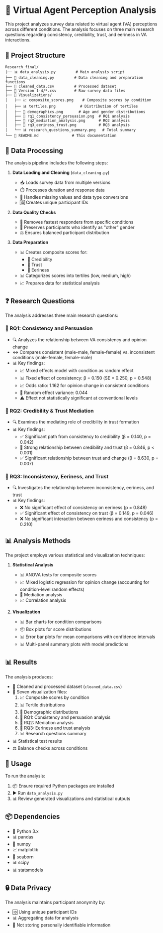 # 🔬 Virtual Agent Perception Analysis

This project analyzes survey data related to virtual agent (VA) perceptions across different conditions. The analysis focuses on three main research questions regarding consistency, credibility, trust, and eeriness in VA interactions.

## 📁 Project Structure

```
Research_final/
├── 📊 data_analysis.py         # Main analysis script
├── 🧹 data_cleaning.py         # Data cleaning and preparation functions
├── 📑 cleaned_data.csv         # Processed dataset
├── 📂 Version 1-4/*.csv        # Raw survey data files
├── 🎨 Visualizations/
│   ├── 📈 composite_scores.png    # Composite scores by condition
│   ├── 📊 tertiles.png           # Distribution of tertiles
│   ├── 👥 demographics.png       # Age and gender distributions
│   ├── 🔄 rq1_consistency_persuasion.png  # RQ1 analysis
│   ├── 🔗 rq2_mediation_analysis.png      # RQ2 analysis
│   ├── 👻 rq3_eeriness_trust.png          # RQ3 analysis
│   └── 📊 research_questions_summary.png   # Total summary
└── 📝 README.md               # This documentation
```

## 🔄 Data Processing

The analysis pipeline includes the following steps:

1. **Data Loading and Cleaning** (`data_cleaning.py`)
   - 📥 Loads survey data from multiple versions
   - ⏱️ Processes duration and response data
   - 🧹 Handles missing values and data type conversions
   - 🆔 Creates unique participant IDs

2. **Data Quality Checks**
   - 🚫 Removes fastest responders from specific conditions
   - 👥 Preserves participants who identify as "other" gender
   - ⚖️ Ensures balanced participant distribution

3. **Data Preparation**
   - 📊 Creates composite scores for:
     - 🤝 Credibility
     - 🤝 Trust
     - 👻 Eeriness
   - 📊 Categorizes scores into tertiles (low, medium, high)
   - 📈 Prepares data for statistical analysis

## ❓ Research Questions

The analysis addresses three main research questions:

### 🔄 RQ1: Consistency and Persuasion
- 🔍 Analyzes the relationship between VA consistency and opinion change
- ↔️ Compares consistent (male-male, female-female) vs. inconsistent conditions (male-female, female-male)
- 📊 Key findings:
  - 📈 Mixed effects model with condition as random effect
  - 📊 Fixed effect of consistency: β = 0.150 (SE = 0.250, p = 0.548)
  - 📈 Odds ratio: 1.162 for opinion change in consistent conditions
  - 🔄 Random effect variance: 0.044
  - ⚠️ Effect not statistically significant at conventional levels

### 🔗 RQ2: Credibility & Trust Mediation
- 🔍 Examines the mediating role of credibility in trust formation
- 📊 Key findings:
  - ✅ Significant path from consistency to credibility (β = 0.140, p = 0.042)
  - 💪 Strong relationship between credibility and trust (β = 0.846, p < 0.001)
  - ✅ Significant relationship between trust and change (β = 8.630, p = 0.007)

### 👻 RQ3: Inconsistency, Eeriness, and Trust
- 🔍 Investigates the relationship between inconsistency, eeriness, and trust
- 📊 Key findings:
  - ❌ No significant effect of consistency on eeriness (p = 0.848)
  - ✅ Significant effect of consistency on trust (β = 0.149, p = 0.046)
  - ❌ No significant interaction between eeriness and consistency (p = 0.210)

## 📊 Analysis Methods

The project employs various statistical and visualization techniques:

1. **Statistical Analysis**
   - 📊 ANOVA tests for composite scores
   - 📈 Mixed logistic regression for opinion change (accounting for condition-level random effects)
   - 🔗 Mediation analysis
   - 📈 Correlation analysis

2. **Visualization**
   - 📊 Bar charts for condition comparisons
   - 📦 Box plots for score distributions
   - 📊 Error bar plots for mean comparisons with confidence intervals
   - 📊 Multi-panel summary plots with model predictions

## 📊 Results

The analysis produces:
- 📑 Cleaned and processed dataset (`cleaned_data.csv`)
- 🎨 Seven visualization files:
  1. 📈 Composite scores by condition
  2. 📊 Tertile distributions
  3. 👥 Demographic distributions
  4. 🔄 RQ1: Consistency and persuasion analysis
  5. 🔗 RQ2: Mediation analysis
  6. 👻 RQ3: Eeriness and trust analysis
  7. 📊 Research questions summary
- 📊 Statistical test results
- ⚖️ Balance checks across conditions

## 🚀 Usage

To run the analysis:
1. 📦 Ensure required Python packages are installed
2. ▶️ Run `data_analysis.py`
3. 📊 Review generated visualizations and statistical outputs

## 📦 Dependencies

- 🐍 Python 3.x
- 📊 pandas
- 🔢 numpy
- 📈 matplotlib
- 🎨 seaborn
- 📊 scipy
- 📊 statsmodels

## 🔒 Data Privacy

The analysis maintains participant anonymity by:
- 🆔 Using unique participant IDs
- 📊 Aggregating data for analysis
- 🚫 Not storing personally identifiable information 